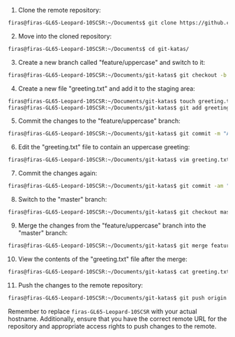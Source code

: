 
1. Clone the remote repository:

```bash
firas@firas-GL65-Leopard-10SCSR:~/Documents$ git clone https://github.com/eficode-academy/git-katas.git
```

2. Move into the cloned repository:

```bash
firas@firas-GL65-Leopard-10SCSR:~/Documents$ cd git-katas/
```

3. Create a new branch called "feature/uppercase" and switch to it:

```bash
firas@firas-GL65-Leopard-10SCSR:~/Documents/git-katas$ git checkout -b feature/uppercase
```

4. Create a new file "greeting.txt" and add it to the staging area:

```bash
firas@firas-GL65-Leopard-10SCSR:~/Documents/git-katas$ touch greeting.txt
firas@firas-GL65-Leopard-10SCSR:~/Documents/git-katas$ git add greeting.txt
```

5. Commit the changes to the "feature/uppercase" branch:

```bash
firas@firas-GL65-Leopard-10SCSR:~/Documents/git-katas$ git commit -m "Adding greeting.txt to the repository"
```

6. Edit the "greeting.txt" file to contain an uppercase greeting:

```bash
firas@firas-GL65-Leopard-10SCSR:~/Documents/git-katas$ vim greeting.txt
```

7. Commit the changes again:

```bash
firas@firas-GL65-Leopard-10SCSR:~/Documents/git-katas$ git commit -am "Modify greeting.txt to have an uppercase greeting"
```

8. Switch to the "master" branch:

```bash
firas@firas-GL65-Leopard-10SCSR:~/Documents/git-katas$ git checkout master
```

9. Merge the changes from the "feature/uppercase" branch into the "master" branch:

```bash
firas@firas-GL65-Leopard-10SCSR:~/Documents/git-katas$ git merge feature/uppercase
```

10. View the contents of the "greeting.txt" file after the merge:

```bash
firas@firas-GL65-Leopard-10SCSR:~/Documents/git-katas$ cat greeting.txt
```

11. Push the changes to the remote repository:

```bash
firas@firas-GL65-Leopard-10SCSR:~/Documents/git-katas$ git push origin master
```

Remember to replace `firas-GL65-Leopard-10SCSR` with your actual hostname. Additionally, ensure that you have the correct remote URL for the repository and appropriate access rights to push changes to the remote.

